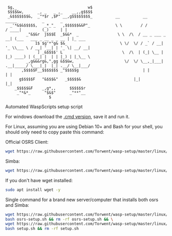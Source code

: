```
 $g,_                               w$	
 $$$$&w,      _, _   _ ,_    __,,g$$$$
 _&$$$$$$$&,  _"*$r ,$P" __,g$$$$$$$$_			__          __             _____           _       _   		
  _'*&$&$$$$$,   _*_"_   ,$$$$$$&&P"_			\ \        / /            / ____|         (_)     | |     
         _"&$&r  j$$$E  _$&&*  _      			 \ \  /\  / __ _ ___ _ __| (___   ___ _ __ _ _ __ | |_ ___ 
             1$ $g'*"g& $&_           			  \ \/  \/ / _` / __| '_ \\___ \ / __| '__| | '_ \| __/ __|
              ] _&$$$$' L             			   \  /\  | (_| \__ | |_) ____) | (__| |  | | |_) | |_\__ \
         _,g&&&rg&,",gg &$$&w,        			    \/  \/ \__,_|___| .__|_____/ \___|_|  |_| .__/ \__|___/
       ,$$$$$F__$$$$$$$ _"$$$$$g      					    | |                     | | 
      g$$$$$F   "&$$$&"   _$$$$$&					    |_|                     |_| 
    _$$$$$&F    _,g*,,      $$$$$$r   
     _"*&*_      "$&$"      _"**"__   
                   $ 
```

Automated WaspScripts setup script

For windows download the [.cmd version](https://raw.githubusercontent.com/Torwent/wasp-setup/master/setup.cmd), save it and run it.

For Linux, assuming you are using Debian 10+ and Bash for your shell, you should only need to copy paste this command:

Official OSRS Client:
```bash
wget https://raw.githubusercontent.com/Torwent/wasp-setup/master/linux/osrs-setup.sh && bash osrs-setup.sh && rm -rf osrs-setup.sh
```

Simba:
```bash
wget https://raw.githubusercontent.com/Torwent/wasp-setup/master/linux/setup.sh && bash setup.sh && rm -rf setup.sh
```

If you don't have wget installed:
```bash
sudo apt install wget -y
```


Single command for a brand new server/computer that installs both osrs and Simba:
```bash
wget https://raw.githubusercontent.com/Torwent/wasp-setup/master/linux/osrs-setup.sh && \
bash osrs-setup.sh && rm -rf osrs-setup.sh && \
wget https://raw.githubusercontent.com/Torwent/wasp-setup/master/linux/setup.sh && \
bash setup.sh && rm -rf setup.sh
```